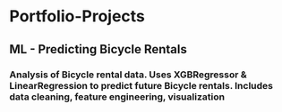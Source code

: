 # Portfolio-Projects  

## ML - Predicting Bicycle Rentals  

### Analysis of Bicycle rental data. Uses XGBRegressor & LinearRegression to predict future Bicycle rentals. Includes data cleaning, feature engineering, visualization
